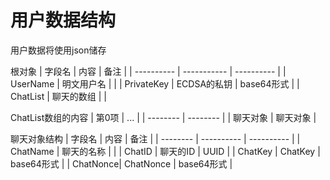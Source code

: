 # 用户数据结构
用户数据将使用json储存

根对象
| 字段名     | 内容        | 备注       |
| ---------- | ----------- | ---------- |
| UserName   | 明文用户名  |            |
| PrivateKey | ECDSA的私钥 | base64形式 |
| ChatList   | 聊天的数组  |            |

ChatList数组的内容
| 第0项    | ...      |
| -------- | -------- |
| 聊天对象 | 聊天对象 |

聊天对象结构
| 字段名   | 内容       | 备注       |
| -------- | ---------- | ---------- |
| ChatName | 聊天的名称 |            |
| ChatID   | 聊天的ID   | UUID       |
| ChatKey  | ChatKey    | base64形式 |
| ChatNonce| ChatNonce  | base64形式 |